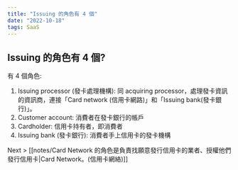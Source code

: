 ```yaml
---
title: "Issuing 的角色有 4 個"
date: "2022-10-18"
tags: SaaS
---
```


## Issuing 的角色有 4 個?

有 4 個角色: 
1. Issuing processor (發卡處理機構): 同 acquiring processor，處理發卡資訊的資訊商，連接「Card network (信用卡網路)」和「Issuing bank(發卡銀行)」。
2. Customer account: 消費者在發卡銀行的帳戶
3. Cardholder: 信用卡持有者，即消費者
4. Issuing bank (發卡銀行): 消費者手上信用卡的發卡機構

Next > [[notes/Card Network 的角色是負責找願意發行信用卡的業者、授權他們發行信用卡|Card Network。(信用卡網絡)]]